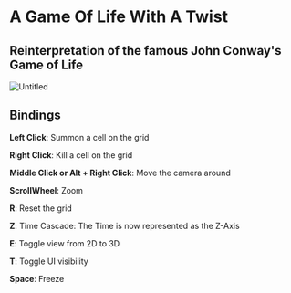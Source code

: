 # A Game Of Life With A Twist

## Reinterpretation of the famous John Conway's Game of Life

![Untitled](https://github.com/NoeBrt/Game-Of-Life-3D/assets/94910317/3752d0c9-c1a4-421e-a076-b108d0435597)

## Bindings

**Left Click**:  Summon a cell on the grid

**Right Click**:  Kill a cell on the grid

**Middle Click or Alt + Right Click**:  Move the camera around

**ScrollWheel**:  Zoom

**R**:  Reset the grid

**Z**:  Time Cascade: The Time is now represented as the Z-Axis

**E**:  Toggle view from 2D to 3D

**T**:  Toggle UI visibility

**Space**:  Freeze

